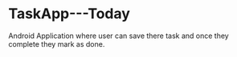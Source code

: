 # TaskApp---Today
Android Application where user can save there task and once they complete they mark as done.
